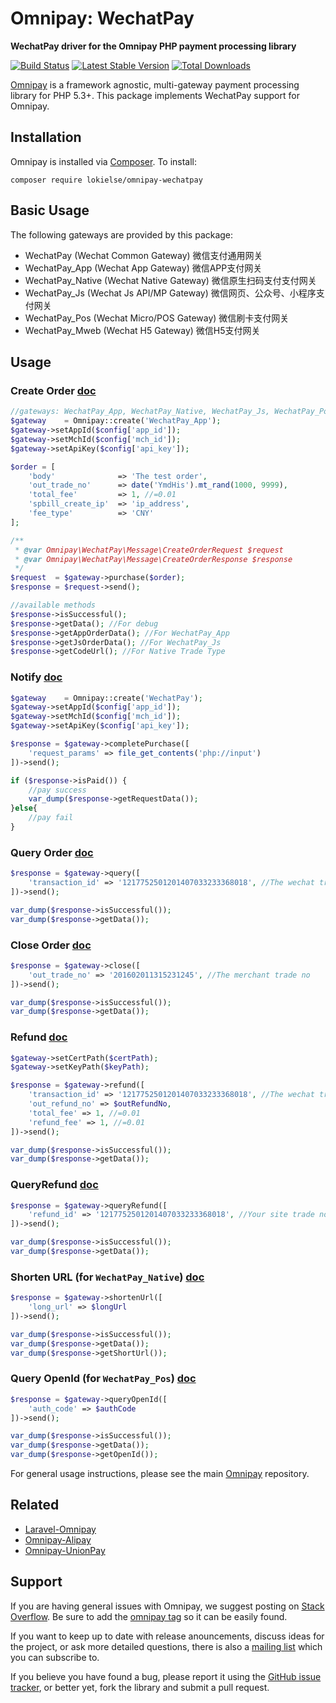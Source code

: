 # Omnipay: WechatPay

**WechatPay driver for the Omnipay PHP payment processing library**

[![Build Status](https://travis-ci.org/lokielse/omnipay-wechatpay.png?branch=master)](https://travis-ci.org/lokielse/omnipay-wechatpay)
[![Latest Stable Version](https://poser.pugx.org/lokielse/omnipay-wechatpay/version.png)](https://packagist.org/packages/lokielse/omnipay-wechatpay)
[![Total Downloads](https://poser.pugx.org/lokielse/omnipay-wechatpay/d/total.png)](https://packagist.org/packages/lokielse/omnipay-wechatpay)

[Omnipay](https://github.com/omnipay/omnipay) is a framework agnostic, multi-gateway payment
processing library for PHP 5.3+. This package implements WechatPay support for Omnipay.

## Installation

Omnipay is installed via [Composer](http://getcomposer.org/). To install:

    composer require lokielse/omnipay-wechatpay

## Basic Usage

The following gateways are provided by this package:


* WechatPay (Wechat Common Gateway) 微信支付通用网关
* WechatPay_App (Wechat App Gateway) 微信APP支付网关
* WechatPay_Native (Wechat Native Gateway) 微信原生扫码支付支付网关
* WechatPay_Js (Wechat Js API/MP Gateway) 微信网页、公众号、小程序支付网关
* WechatPay_Pos (Wechat Micro/POS Gateway) 微信刷卡支付网关
* WechatPay_Mweb (Wechat H5 Gateway) 微信H5支付网关

## Usage

### Create Order [doc](https://pay.weixin.qq.com/wiki/doc/api/app/app.php?chapter=9_1)

```php
//gateways: WechatPay_App, WechatPay_Native, WechatPay_Js, WechatPay_Pos, WechatPay_Mweb
$gateway    = Omnipay::create('WechatPay_App');
$gateway->setAppId($config['app_id']);
$gateway->setMchId($config['mch_id']);
$gateway->setApiKey($config['api_key']);

$order = [
    'body'              => 'The test order',
    'out_trade_no'      => date('YmdHis').mt_rand(1000, 9999),
    'total_fee'         => 1, //=0.01
    'spbill_create_ip'  => 'ip_address',
    'fee_type'          => 'CNY'
];

/**
 * @var Omnipay\WechatPay\Message\CreateOrderRequest $request
 * @var Omnipay\WechatPay\Message\CreateOrderResponse $response
 */
$request  = $gateway->purchase($order);
$response = $request->send();

//available methods
$response->isSuccessful();
$response->getData(); //For debug
$response->getAppOrderData(); //For WechatPay_App
$response->getJsOrderData(); //For WechatPay_Js
$response->getCodeUrl(); //For Native Trade Type
```

### Notify [doc](https://pay.weixin.qq.com/wiki/doc/api/app/app.php?chapter=9_7&index=3)
```php
$gateway    = Omnipay::create('WechatPay');
$gateway->setAppId($config['app_id']);
$gateway->setMchId($config['mch_id']);
$gateway->setApiKey($config['api_key']);

$response = $gateway->completePurchase([
    'request_params' => file_get_contents('php://input')
])->send();

if ($response->isPaid()) {
    //pay success
    var_dump($response->getRequestData());
}else{
    //pay fail
}
```

### Query Order [doc](https://pay.weixin.qq.com/wiki/doc/api/app/app.php?chapter=9_1)
```php
$response = $gateway->query([
    'transaction_id' => '1217752501201407033233368018', //The wechat trade no
])->send();

var_dump($response->isSuccessful());
var_dump($response->getData());
```


### Close Order [doc](https://pay.weixin.qq.com/wiki/doc/api/app/app.php?chapter=9_3&index=5)
```php
$response = $gateway->close([
    'out_trade_no' => '201602011315231245', //The merchant trade no
])->send();

var_dump($response->isSuccessful());
var_dump($response->getData());
```

### Refund [doc](https://pay.weixin.qq.com/wiki/doc/api/app/app.php?chapter=9_4&index=6)
```php
$gateway->setCertPath($certPath);
$gateway->setKeyPath($keyPath);

$response = $gateway->refund([
    'transaction_id' => '1217752501201407033233368018', //The wechat trade no
    'out_refund_no' => $outRefundNo,
    'total_fee' => 1, //=0.01
    'refund_fee' => 1, //=0.01
])->send();

var_dump($response->isSuccessful());
var_dump($response->getData());
```

### QueryRefund [doc](https://pay.weixin.qq.com/wiki/doc/api/app/app.php?chapter=9_5&index=7)
```php
$response = $gateway->queryRefund([
    'refund_id' => '1217752501201407033233368018', //Your site trade no, not union tn.
])->send();

var_dump($response->isSuccessful());
var_dump($response->getData());
```

### Shorten URL (for `WechatPay_Native`) [doc](https://pay.weixin.qq.com/wiki/doc/api/micropay.php?chapter=9_9&index=8)
```php
$response = $gateway->shortenUrl([
    'long_url' => $longUrl
])->send();

var_dump($response->isSuccessful());
var_dump($response->getData());
var_dump($response->getShortUrl());
```

### Query OpenId (for `WechatPay_Pos`) [doc](https://pay.weixin.qq.com/wiki/doc/api/micropay.php?chapter=9_13&index=9)
```php
$response = $gateway->queryOpenId([
    'auth_code' => $authCode
])->send();

var_dump($response->isSuccessful());
var_dump($response->getData());
var_dump($response->getOpenId());
```

For general usage instructions, please see the main [Omnipay](https://github.com/omnipay/omnipay)
repository.

## Related

- [Laravel-Omnipay](https://github.com/ignited/laravel-omnipay)
- [Omnipay-Alipay](https://github.com/lokielse/omnipay-alipay)
- [Omnipay-UnionPay](https://github.com/lokielse/omnipay-unionpay)

## Support

If you are having general issues with Omnipay, we suggest posting on
[Stack Overflow](http://stackoverflow.com/). Be sure to add the
[omnipay tag](http://stackoverflow.com/questions/tagged/omnipay) so it can be easily found.

If you want to keep up to date with release anouncements, discuss ideas for the project,
or ask more detailed questions, there is also a [mailing list](https://groups.google.com/forum/#!forum/omnipay) which
you can subscribe to.

If you believe you have found a bug, please report it using the [GitHub issue tracker](https://github.com/lokielse/omnipay-wechatpay/issues),
or better yet, fork the library and submit a pull request.

